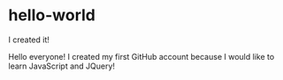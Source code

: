 # hello-world

I created it!

Hello everyone!
I created my first GitHub account because I would like to learn JavaScript and JQuery!

